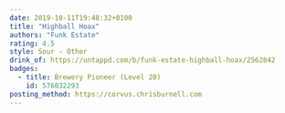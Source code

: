 ```yaml
---
date: 2019-10-11T19:48:32+0100
title: "Highball Hoax"
authors: "Funk Estate"
rating: 4.5
style: Sour - Other
drink_of: https://untappd.com/b/funk-estate-highball-hoax/2562842
badges:
  - title: Brewery Pioneer (Level 20)
    id: 576032293
posting_method: https://corvus.chrisburnell.com
---
```

